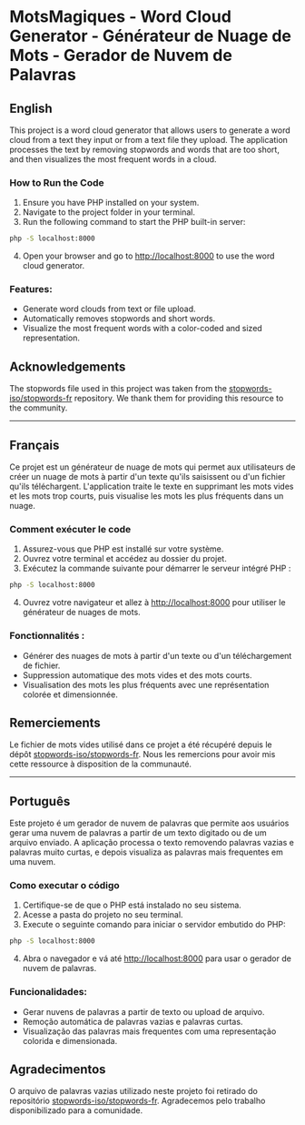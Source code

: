 # MotsMagiques - Word Cloud Generator - Générateur de Nuage de Mots - Gerador de Nuvem de Palavras

## English

This project is a word cloud generator that allows users to generate a word cloud from a text they input or from a text file they upload. The application processes the text by removing stopwords and words that are too short, and then visualizes the most frequent words in a cloud.

### How to Run the Code

1. Ensure you have PHP installed on your system.
2. Navigate to the project folder in your terminal.
3. Run the following command to start the PHP built-in server:

```bash
php -S localhost:8000
```

4. Open your browser and go to [http://localhost:8000](http://localhost:8000) to use the word cloud generator.

### Features:
- Generate word clouds from text or file upload.
- Automatically removes stopwords and short words.
- Visualize the most frequent words with a color-coded and sized representation.

## Acknowledgements

The stopwords file used in this project was taken from the [stopwords-iso/stopwords-fr](https://github.com/stopwords-iso/stopwords-fr) repository. We thank them for providing this resource to the community.

---

## Français

Ce projet est un générateur de nuage de mots qui permet aux utilisateurs de créer un nuage de mots à partir d'un texte qu'ils saisissent ou d'un fichier qu'ils téléchargent. L'application traite le texte en supprimant les mots vides et les mots trop courts, puis visualise les mots les plus fréquents dans un nuage.

### Comment exécuter le code

1. Assurez-vous que PHP est installé sur votre système.
2. Ouvrez votre terminal et accédez au dossier du projet.
3. Exécutez la commande suivante pour démarrer le serveur intégré PHP :

```bash
php -S localhost:8000
```

4. Ouvrez votre navigateur et allez à [http://localhost:8000](http://localhost:8000) pour utiliser le générateur de nuages de mots.

### Fonctionnalités :
- Générer des nuages de mots à partir d'un texte ou d'un téléchargement de fichier.
- Suppression automatique des mots vides et des mots courts.
- Visualisation des mots les plus fréquents avec une représentation colorée et dimensionnée.

## Remerciements

Le fichier de mots vides utilisé dans ce projet a été récupéré depuis le dépôt [stopwords-iso/stopwords-fr](https://github.com/stopwords-iso/stopwords-fr). Nous les remercions pour avoir mis cette ressource à disposition de la communauté.

---

## Português

Este projeto é um gerador de nuvem de palavras que permite aos usuários gerar uma nuvem de palavras a partir de um texto digitado ou de um arquivo enviado. A aplicação processa o texto removendo palavras vazias e palavras muito curtas, e depois visualiza as palavras mais frequentes em uma nuvem.

### Como executar o código

1. Certifique-se de que o PHP está instalado no seu sistema.
2. Acesse a pasta do projeto no seu terminal.
3. Execute o seguinte comando para iniciar o servidor embutido do PHP:

```bash
php -S localhost:8000
```

4. Abra o navegador e vá até [http://localhost:8000](http://localhost:8000) para usar o gerador de nuvem de palavras.

### Funcionalidades:
- Gerar nuvens de palavras a partir de texto ou upload de arquivo.
- Remoção automática de palavras vazias e palavras curtas.
- Visualização das palavras mais frequentes com uma representação colorida e dimensionada.

## Agradecimentos

O arquivo de palavras vazias utilizado neste projeto foi retirado do repositório [stopwords-iso/stopwords-fr](https://github.com/stopwords-iso/stopwords-fr). Agradecemos pelo trabalho disponibilizado para a comunidade.
